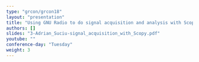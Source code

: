 ```yaml
---
type: "grcon/grcon18"
layout: "presentation"
title: "Using GNU Radio to do signal acquisition and analysis with Scopy"
authors: []
slides: "3-Adrian_Suciu-signal_acquisition_with_Scopy.pdf"
youtube: ""
conference-day: "Tuesday"
weight: 3
---
```

<!-- FIXME -->
